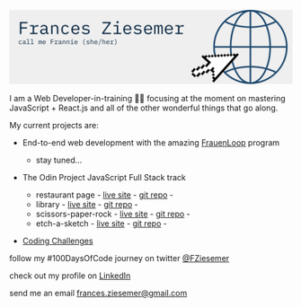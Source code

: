 ![](Frannie-Z.png)
<!--![](Frances-Ziesemer.png)
<!--
**frannieziesemer/frannieziesemer** is a ✨ _special_ ✨ repository because its `README.md` (this file) appears on your GitHub profile.-->

I am a Web Developer-in-training 🏋‍♂️️ focusing at the moment on mastering JavaScript + React.js and all of the other wonderful things that go along. 


My current projects are:
- End-to-end web development with the amazing [FrauenLoop](https://www.frauenloop.org/) program
  - stay tuned...
  
- The Odin Project JavaScript Full Stack track
  - restaurant page   - [live site](https://frannieziesemer.github.io/restaurant-page/) - [git repo](https://github.com/frannieziesemer/restaurant-page) -
  - library   - [live site](https://frannieziesemer.github.io/library/) - [git repo](https://github.com/frannieziesemer/library) -
  - scissors-paper-rock   - [live site](https://frannieziesemer.github.io/rock-paper-scissors/) - [git repo](https://github.com/frannieziesemer/rock-paper-scissors) -
  - etch-a-sketch   - [live site](https://frannieziesemer.github.io/etch-a-sketch/) - [git repo](https://github.com/frannieziesemer/etch-a-sketch) -


- [Coding Challenges](https://github.com/frannieziesemer/coding-challenges)





follow my #100DaysOfCode journey on twitter [@FZiesemer](https://twitter.com/FZiesemer)

check out my profile on [LinkedIn](https://www.linkedin.com/in/frannie-ziesemer/)

send me an email frances.ziesemer@gmail.com


<!--- 🔭 I’m currently working on ...
- 🌱 I’m currently learning ...
- 👯 I’m looking to collaborate on ...
- 🤔 I’m looking for help with ...
- 💬 Ask me about ...
- 📫 How to reach me: ...
- 😄 Pronouns: ...
- ⚡ Fun fact: ...
-->
